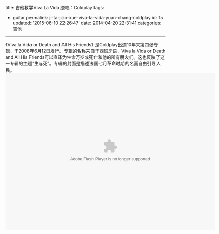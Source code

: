 title: 吉他教学Viva La Vida 原唱：Coldplay
tags: 
  - guitar
permalink: ji-ta-jiao-xue-viva-la-vida-yuan-chang-coldplay
id: 15
updated: '2015-06-10 22:26:47'
date: 2014-04-20 22:31:41
categories: 吉他
---

《Viva la Vida or Death and All His Friends》 是Coldplay出道10年来第四张专辑，于2008年6月12日发行。<!--more-->专辑的名称来自于西班牙语，Viva la Vida or Death and All His Friends可以直译为生命万岁或死亡和他的所有朋友们。这也反映了这一专辑的主题“生与死”。专辑的封面是描述法国七月革命时期的名画自由引导人民。
<object id="player_obj" data="http://cache.tv.qq.com/qqplayerout.swf?v=z1059sbupv8&amp;auto=1&amp;playertype=4" width="660" height="495" type="application/x-shockwave-flash"><param name="wmode" value="transparent"><param name="allowfullscreen" value="true"><param name="allowscriptaccess" value="always"><param name="allownetworking" value="all"></object>